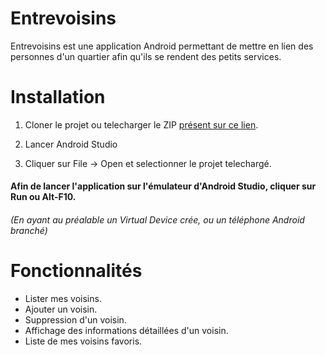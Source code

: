 # Entrevoisins

Entrevoisins est une application Android permettant de mettre en lien des personnes d'un quartier afin qu'ils se rendent des petits services.

# Installation 

1. Cloner le projet ou telecharger le ZIP [présent sur ce lien](https://github.com/benjaminmathias/Entrevoisins).

2. Lancer Android Studio

3. Cliquer sur File -> Open et selectionner le projet telechargé.

#### Afin de lancer l'application sur l'émulateur d'Android Studio, cliquer sur Run ou Alt-F10.
###### (En ayant au préalable un Virtual Device crée, ou un téléphone Android branché)



# Fonctionnalités

* Lister mes voisins.
* Ajouter un voisin.
* Suppression d'un voisin.
* Affichage des informations détaillées d'un voisin.
* Liste de mes voisins favoris.
